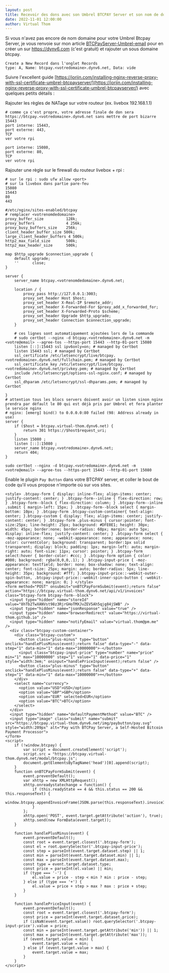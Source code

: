 ```yaml
---
layout: post
title: Recevoir des dons avec son Umbrel BTCPAY Server et son nom de domaine
date: 2022-11-01 12:00:00
author: Virtual Thom
---
```

Si vous n'avez pas encore de nom domaine pour votre Umbrel Btcpay Server, je vous renvoie sur mon article [BTCPayServer-Umbrel-email](/BTCPayServer-Umbrel-email) pour en créer un sur https://dynv6.com (c'est gratuit) et rajouter un sous domaine btcpay.  
```
Create a New Record dans l'onglet Records
type: A, Name: btcpay.<votredomaine>.dynv6.net, Data: vide
```
  
Suivre l'excellent guide [https://jorijn.com/installing-nginx-reverse-proxy-with-ssl-certificate-umbrel-btcpayserver/](https://jorijn.com/installing-nginx-reverse-proxy-with-ssl-certificate-umbrel-btcpayserver/) avec quelques petits détails :  

Rajouter les règles de NATage sur votre routeur (ex. livebox 192.168.1.1)  
```
# comme ça c'est propre, votre adresse finale de don sera https://btcpay.<votredomaine>.dynv6.net sans mettre de port bizarre 15443
port interne: 15443,
port externe: 443,
TCP
ver votre rpi

port interne: 15080,
port externe: 80,
TCP
ver votre rpi
```

Rajouter une règle sur le firewall du routeur livebox + rpi :  
```
# sur le rpi : sudo ufw allow <port>
# sur la livebox dans partie pare-feu
15080
15443
80
443
```

```
#/etc/nginx/sites-enabled/btcpay
# remplacer <votrenomdedomaine>
proxy_buffer_size          128k;
proxy_buffers              4 256k;
proxy_busy_buffers_size    256k;
client_header_buffer_size 500k;
large_client_header_buffers 4 500k;
http2_max_field_size       500k;
http2_max_header_size      500k;

map $http_upgrade $connection_upgrade {
    default upgrade;
    ''      close;
}

server {
    server_name btcpay.<votrenomdedomaine>.dynv6.net;

    location / {
        proxy_pass http://127.0.0.1:3003;
        proxy_set_header Host $host;
        proxy_set_header X-Real-IP $remote_addr;
        proxy_set_header X-Forwarded-For $proxy_add_x_forwarded_for;
        proxy_set_header X-Forwarded-Proto $scheme;
        proxy_set_header Upgrade $http_upgrade;
        proxy_set_header Connection $connection_upgrade;
    }

    # ces lignes sont automatiquement ajoutées lors de la commande 
    # sudo certbot --nginx -d btcpay.<votredomaine>.dynv6.net -m <votre@email> --agree-tos --https-port 15443 --http-01-port 15080
    listen [::]:15443 ssl ipv6only=on; # managed by Certbot
    listen 15443 ssl; # managed by Certbot
    ssl_certificate /etc/letsencrypt/live/btcpay.<votredomaine>.dynv6.net/fullchain.pem; # managed by Certbot
    ssl_certificate_key /etc/letsencrypt/live/btcpay.<votredomaine>.dynv6.net/privkey.pem; # managed by Certbot
    include /etc/letsencrypt/options-ssl-nginx.conf; # managed by Certbot
    ssl_dhparam /etc/letsencrypt/ssl-dhparams.pem; # managed by Certbot

}
# attention tous les blocs servers doivent avoir un listen sinon nginx prendra par défault le 80 qui est déjà pris par Umbrel et fera planter le service nginx
# nginx: [emerg] bind() to 0.0.0.0:80 failed (98: Address already in use)
server {
    if ($host = btcpay.virtual-thom.dynv6.net) {
        return 301 https://$host$request_uri;
    }
    listen 15080 ;
    listen [::]:15080 ;
    server_name btcpay.<votredomaine>.dynv6.net;
    return 404;
}
```

```
sudo certbot --nginx -d btcpay.<votredomaine>.dynv6.net -m <votre@email> --agree-tos --https-port 15443 --http-01-port 15080
```

Enable le plugin `Pay Button` dans votre BTCPAY server, et coller le bout de code qu'il vous propose n'importe où sur vos sites.  <!--more-->
```
<style> .btcpay-form { display: inline-flex; align-items: center; justify-content: center; } .btcpay-form--inline { flex-direction: row; } .btcpay-form--block { flex-direction: column; } .btcpay-form--inline .submit { margin-left: 15px; } .btcpay-form--block select { margin-bottom: 10px; } .btcpay-form .btcpay-custom-container{ text-align: center; }.btcpay-custom { display: flex; align-items: center; justify-content: center; } .btcpay-form .plus-minus { cursor:pointer; font-size:25px; line-height: 25px; background: #DFE0E1; height: 30px; width: 45px; border:none; border-radius: 60px; margin: auto 5px; display: inline-flex; justify-content: center; } .btcpay-form select { -moz-appearance: none; -webkit-appearance: none; appearance: none; color: currentColor; background: transparent; border:1px solid transparent; display: block; padding: 1px; margin-left: auto; margin-right: auto; font-size: 11px; cursor: pointer; } .btcpay-form select:hover { border-color: #ccc; } .btcpay-form option { color: #000; background: rgba(0,0,0,.1); } .btcpay-input-price { -moz-appearance: textfield; border: none; box-shadow: none; text-align: center; font-size: 25px; margin: auto; border-radius: 5px; line-height: 35px; background: #fff; }.btcpay-input-price::-webkit-outer-spin-button, .btcpay-input-price::-webkit-inner-spin-button { -webkit-appearance: none; margin: 0; } </style>
<form method="POST" onsubmit="onBTCPayFormSubmit(event);return false" action="https://btcpay.virtual-thom.dynv6.net/api/v1/invoices" class="btcpay-form btcpay-form--block">
  <input type="hidden" name="storeId" value="8hTb2TwXANVst98z3RjrGHoTMXJvZEV5Ah5qjg84jSWB" />
  <input type="hidden" name="jsonResponse" value="true" />
  <input type="hidden" name="browserRedirect" value="https://virtual-thom.github.io" />
  <input type="hidden" name="notifyEmail" value="virtual.thom@pm.me" />
  <div class="btcpay-custom-container">
    <div class="btcpay-custom">
      <button class="plus-minus" type="button" onclick="handlePlusMinus(event);return false" data-type="-" data-step="1" data-min="1" data-max="10000000">-</button>
      <input class="btcpay-input-price" type="number" name="price" min="1" max="10000000" step="1" value="1" data-price="1" style="width:3em;" oninput="handlePriceInput(event);return false" />
      <button class="plus-minus" type="button" onclick="handlePlusMinus(event);return false" data-type="+" data-step="1" data-min="1" data-max="10000000">+</button>
    </div>
    <select name="currency">
      <option value="USD">USD</option>
      <option value="GBP">GBP</option>
      <option value="EUR" selected>EUR</option>
      <option value="BTC">BTC</option>
    </select>
  </div>
  <input type="hidden" name="defaultPaymentMethod" value="BTC" />
  <input type="image" class="submit" name="submit" src="https://btcpay.virtual-thom.dynv6.net/img/paybutton/pay.svg" style="width:209px" alt="Pay with BTCPay Server, a Self-Hosted Bitcoin Payment Processor">
</form>
<script>
    if (!window.btcpay) {
        var script = document.createElement('script');
        script.src = "https://btcpay.virtual-thom.dynv6.net/modal/btcpay.js";
        document.getElementsByTagName('head')[0].append(script);
    }
    function onBTCPayFormSubmit(event) {
        event.preventDefault();
        var xhttp = new XMLHttpRequest();
        xhttp.onreadystatechange = function() {
            if (this.readyState == 4 && this.status == 200 && this.responseText) {
                window.btcpay.appendInvoiceFrame(JSON.parse(this.responseText).invoiceId);
            }
        };
        xhttp.open('POST', event.target.getAttribute('action'), true);
        xhttp.send(new FormData(event.target));
    }
    
    function handlePlusMinus(event) {
        event.preventDefault();
        const root = event.target.closest('.btcpay-form');
        const el = root.querySelector('.btcpay-input-price');
        const step = parseInt(event.target.dataset.step) || 1;
        const min = parseInt(event.target.dataset.min) || 1;
        const max = parseInt(event.target.dataset.max);
        const type = event.target.dataset.type;
        const price = parseInt(el.value) || min;
        if (type === '-') {
            el.value = price - step < min ? min : price - step;
        } else if (type === '+') {
            el.value = price + step > max ? max : price + step;
        }
    }
    
    function handlePriceInput(event) {
        event.preventDefault();
        const root = event.target.closest('.btcpay-form');
        const price = parseInt(event.target.dataset.price);
        if (isNaN(event.target.value)) root.querySelector('.btcpay-input-price').value = price;
        const min = parseInt(event.target.getAttribute('min')) || 1;
        const max = parseInt(event.target.getAttribute('max'));
        if (event.target.value < min) {
            event.target.value = min;
        } else if (event.target.value > max) { 
            event.target.value = max;
        }
    }
</script>
```
<!--
<style> .btcpay-form { display: inline-flex; align-items: center; justify-content: center; } .btcpay-form--inline { flex-direction: row; } .btcpay-form--block { flex-direction: column; } .btcpay-form--inline .submit { margin-left: 15px; } .btcpay-form--block select { margin-bottom: 10px; } .btcpay-form .btcpay-custom-container{ text-align: center; }.btcpay-custom { display: flex; align-items: center; justify-content: center; } .btcpay-form .plus-minus { cursor:pointer; font-size:25px; line-height: 25px; background: #DFE0E1; height: 30px; width: 45px; border:none; border-radius: 60px; margin: auto 5px; display: inline-flex; justify-content: center; } .btcpay-form select { -moz-appearance: none; -webkit-appearance: none; appearance: none; color: currentColor; background: transparent; border:1px solid transparent; display: block; padding: 1px; margin-left: auto; margin-right: auto; font-size: 11px; cursor: pointer; } .btcpay-form select:hover { border-color: #ccc; } .btcpay-form option { color: #000; background: rgba(0,0,0,.1); } .btcpay-input-price { -moz-appearance: textfield; border: none; box-shadow: none; text-align: center; font-size: 25px; margin: auto; border-radius: 5px; line-height: 35px; background: #fff; }.btcpay-input-price::-webkit-outer-spin-button, .btcpay-input-price::-webkit-inner-spin-button { -webkit-appearance: none; margin: 0; } </style>
<form method="POST" onsubmit="onBTCPayFormSubmit(event);return false" action="https://btcpay.virtual-thom.dynv6.net/api/v1/invoices" class="btcpay-form btcpay-form--block">
  <input type="hidden" name="storeId" value="8hTb2TwXANVst98z3RjrGHoTMXJvZEV5Ah5qjg84jSWB" />
  <input type="hidden" name="jsonResponse" value="true" />
  <input type="hidden" name="browserRedirect" value="https://virtual-thom.github.io" />
  <input type="hidden" name="notifyEmail" value="virtual.thom@pm.me" />
  <div class="btcpay-custom-container">
    <div class="btcpay-custom">
      <button class="plus-minus" type="button" onclick="handlePlusMinus(event);return false" data-type="-" data-step="1" data-min="1" data-max="10000000">-</button>
      <input class="btcpay-input-price" type="number" name="price" min="1" max="10000000" step="1" value="1" data-price="1" style="width:3em;" oninput="handlePriceInput(event);return false" />
      <button class="plus-minus" type="button" onclick="handlePlusMinus(event);return false" data-type="+" data-step="1" data-min="1" data-max="10000000">+</button>
    </div>
    <select name="currency">
      <option value="USD">USD</option>
      <option value="GBP">GBP</option>
      <option value="EUR" selected>EUR</option>
      <option value="BTC">BTC</option>
    </select>
  </div>
  <input type="hidden" name="defaultPaymentMethod" value="BTC" />
  <input type="image" class="submit" name="submit" src="https://btcpay.virtual-thom.dynv6.net/img/paybutton/pay.svg" style="width:209px" alt="Pay with BTCPay Server, a Self-Hosted Bitcoin Payment Processor">
</form>
<script>
    if (!window.btcpay) {
        var script = document.createElement('script');
        script.src = "https://btcpay.virtual-thom.dynv6.net/modal/btcpay.js";
        document.getElementsByTagName('head')[0].append(script);
    }
    function onBTCPayFormSubmit(event) {
        event.preventDefault();
        var xhttp = new XMLHttpRequest();
        xhttp.onreadystatechange = function() {
            if (this.readyState == 4 && this.status == 200 && this.responseText) {
                window.btcpay.appendInvoiceFrame(JSON.parse(this.responseText).invoiceId);
            }
        };
        xhttp.open('POST', event.target.getAttribute('action'), true);
        xhttp.send(new FormData(event.target));
    }
    
    function handlePlusMinus(event) {
        event.preventDefault();
        const root = event.target.closest('.btcpay-form');
        const el = root.querySelector('.btcpay-input-price');
        const step = parseInt(event.target.dataset.step) || 1;
        const min = parseInt(event.target.dataset.min) || 1;
        const max = parseInt(event.target.dataset.max);
        const type = event.target.dataset.type;
        const price = parseInt(el.value) || min;
        if (type === '-') {
            el.value = price - step < min ? min : price - step;
        } else if (type === '+') {
            el.value = price + step > max ? max : price + step;
        }
    }
    
    function handlePriceInput(event) {
        event.preventDefault();
        const root = event.target.closest('.btcpay-form');
        const price = parseInt(event.target.dataset.price);
        if (isNaN(event.target.value)) root.querySelector('.btcpay-input-price').value = price;
        const min = parseInt(event.target.getAttribute('min')) || 1;
        const max = parseInt(event.target.getAttribute('max'));
        if (event.target.value < min) {
            event.target.value = min;
        } else if (event.target.value > max) { 
            event.target.value = max;
        }
    }
</script>
-->
